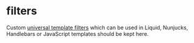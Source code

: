 # filters

Custom [universal template filters](https://www.11ty.dev/docs/filters/#universal-filters) which can be used in Liquid,
Nunjucks, Handlebars or JavaScript templates should be kept here.
